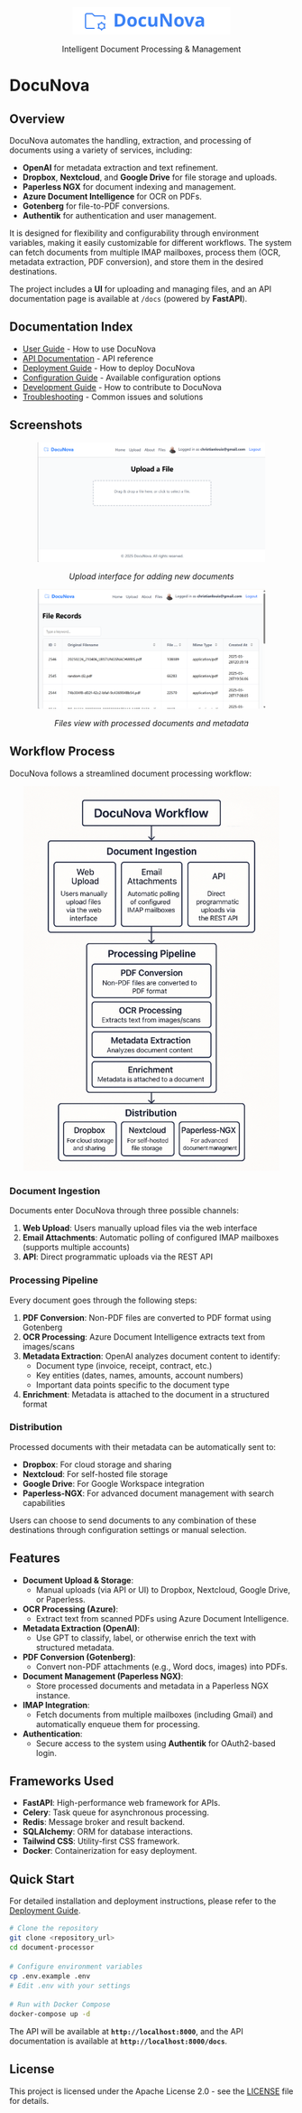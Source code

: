 <div align="center">
  <img src="frontend/static/logo_writing.svg" alt="DocuNova Logo" width="280" />
  <p>Intelligent Document Processing & Management</p>
</div>

# DocuNova

## Overview

DocuNova automates the handling, extraction, and processing of documents using a variety of services, including:

- **OpenAI** for metadata extraction and text refinement.  
- **Dropbox**, **Nextcloud**, and **Google Drive** for file storage and uploads.  
- **Paperless NGX** for document indexing and management.  
- **Azure Document Intelligence** for OCR on PDFs.  
- **Gotenberg** for file-to-PDF conversions.  
- **Authentik** for authentication and user management.  

It is designed for flexibility and configurability through environment variables, making it easily customizable for different workflows. The system can fetch documents from multiple IMAP mailboxes, process them (OCR, metadata extraction, PDF conversion), and store them in the desired destinations.

The project includes a **UI** for uploading and managing files, and an API documentation page is available at `/docs` (powered by **FastAPI**).

## Documentation Index

- [User Guide](docs/UserGuide.md) - How to use DocuNova
- [API Documentation](docs/API.md) - API reference
- [Deployment Guide](docs/DeploymentGuide.md) - How to deploy DocuNova
- [Configuration Guide](docs/ConfigurationGuide.md) - Available configuration options
- [Development Guide](CONTRIBUTING.md) - How to contribute to DocuNova
- [Troubleshooting](docs/Troubleshooting.md) - Common issues and solutions

## Screenshots

<div align="center">
  <img src="docs/upload-view.png" alt="DocuNova Upload Interface" width="80%" />
  <p><em>Upload interface for adding new documents</em></p>
  
  <img src="docs/files-view.png" alt="DocuNova Files View" width="80%" />
  <p><em>Files view with processed documents and metadata</em></p>
</div>

## Workflow Process

DocuNova follows a streamlined document processing workflow:

<div align="center">
  <img src="docs/workflow-diagram.png" alt="DocuNova Workflow" width="90%" />
</div>

### Document Ingestion
Documents enter DocuNova through three possible channels:
1. **Web Upload**: Users manually upload files via the web interface
2. **Email Attachments**: Automatic polling of configured IMAP mailboxes (supports multiple accounts)
3. **API**: Direct programmatic uploads via the REST API

### Processing Pipeline
Every document goes through the following steps:
1. **PDF Conversion**: Non-PDF files are converted to PDF format using Gotenberg
2. **OCR Processing**: Azure Document Intelligence extracts text from images/scans
3. **Metadata Extraction**: OpenAI analyzes document content to identify:
   - Document type (invoice, receipt, contract, etc.)
   - Key entities (dates, names, amounts, account numbers)
   - Important data points specific to the document type
4. **Enrichment**: Metadata is attached to the document in a structured format

### Distribution
Processed documents with their metadata can be automatically sent to:
- **Dropbox**: For cloud storage and sharing
- **Nextcloud**: For self-hosted file storage
- **Google Drive**: For Google Workspace integration
- **Paperless-NGX**: For advanced document management with search capabilities

Users can choose to send documents to any combination of these destinations through configuration settings or manual selection.

## Features

- **Document Upload & Storage**:  
  - Manual uploads (via API or UI) to Dropbox, Nextcloud, Google Drive, or Paperless.  
- **OCR Processing (Azure)**:  
  - Extract text from scanned PDFs using Azure Document Intelligence.  
- **Metadata Extraction (OpenAI)**:  
  - Use GPT to classify, label, or otherwise enrich the text with structured metadata.  
- **PDF Conversion (Gotenberg)**:  
  - Convert non-PDF attachments (e.g., Word docs, images) into PDFs.  
- **Document Management (Paperless NGX)**:  
  - Store processed documents and metadata in a Paperless NGX instance.  
- **IMAP Integration**:  
  - Fetch documents from multiple mailboxes (including Gmail) and automatically enqueue them for processing.  
- **Authentication**:  
  - Secure access to the system using **Authentik** for OAuth2-based login.  

## Frameworks Used

- **FastAPI**: High-performance web framework for APIs.
- **Celery**: Task queue for asynchronous processing.
- **Redis**: Message broker and result backend.
- **SQLAlchemy**: ORM for database interactions.
- **Tailwind CSS**: Utility-first CSS framework.
- **Docker**: Containerization for easy deployment.

## Quick Start

For detailed installation and deployment instructions, please refer to the [Deployment Guide](docs/DeploymentGuide.md).

```bash
# Clone the repository
git clone <repository_url>
cd document-processor

# Configure environment variables
cp .env.example .env
# Edit .env with your settings

# Run with Docker Compose
docker-compose up -d
```

The API will be available at **`http://localhost:8000`**, and the API documentation is available at **`http://localhost:8000/docs`**.

## License

This project is licensed under the Apache License 2.0 - see the [LICENSE](LICENSE) file for details.